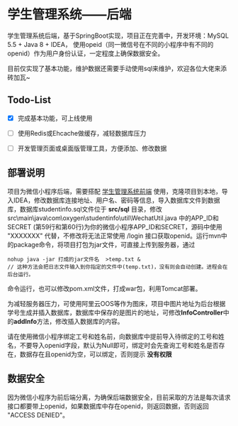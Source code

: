 # 学生管理系统——后端
学生管理系统后端，基于SpringBoot实现，项目正在完善中，开发环境：MySQL 5.5 + Java 8  + IDEA，
使用opeid（同一微信号在不同的小程序中有不同的openid）作为用户身份认证，一定程度上确保数据安全。

目前仅实现了基本功能，维护数据还需要手动使用sql来维护，欢迎各位大佬来添砖加瓦~


## Todo-List

- [x] 完成基本功能，可上线使用

- [ ] 使用Redis或Ehcache做缓存，减轻数据库压力
- [ ] 开发管理页面或桌面版管理工具，方便添加、修改数据



## 部署说明

项目为微信小程序后端，需要搭配 [学生管理系统前端](https://github.com/weingxing/StudentInfo-fronted) 使用，克隆项目到本地，导入IDEA，修改数据库连接地址、用户名、密码等信息，导入数据库文件到数据库，数据库studentinfo.sql文件位于 **src/sql** 目录，修改src\main\java\com\oxygen\studentinfo\util\WechatUtil.java 中的APP_ID和SECRET (第59行和第60行)为你的微信小程序APP_ID和SECRET，源码中使用 "XXXXXXX" 代替，不修改将无法正常使用 /login 接口获取openid。运行mvn中的package命令，将项目打包为jar文件，可直接上传到服务器，通过

```shell
nohup java -jar 打成的jar文件名  >temp.txt &
// 这种方法会把日志文件输入到你指定的文件中(temp.txt)，没有则会自动创建。进程会在后台运行。
```

命令运行，也可以修改pom.xml文件，打成war包，利用Tomcat部署。



为减轻服务器压力，可使用阿里云OOS等作为图床，项目中图片地址为后台根据学号生成并插入数据库，数据库中保存的是图片的地址，可修改**InfoController**中的**addInfo**方法，修改插入数据库的内容。

请在使用微信小程序绑定工号和姓名前，向数据库中提前导入待绑定的工号和姓名，不要导入openid字段，默认为Null即可，绑定时会先查询工号和姓名是否存在，数据存在且openid为空，可以绑定，否则提示 **没有权限**

## 数据安全

因为微信小程序为前后端分离，为确保后端数据安全，目前采取的方法是每次请求接口都要带上openid，如果数据库中存在openid，则返回数据，否则返回 "ACCESS DENIED"。
